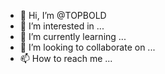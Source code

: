 - 👋 Hi, I’m @TOPBOLD
- 👀 I’m interested in ...
- 🌱 I’m currently learning ...
- 💞️ I’m looking to collaborate on ...
- 📫 How to reach me ...

<!---
TOPBOLD/TOPBOLD is a ✨ special ✨ repository because its `README.md` (this file) appears on your GitHub profile.
You can click the Preview link to take a look at your changes.
--->
